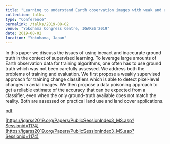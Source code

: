 ```yaml
---
title: "Learning to understand Earth observation images with weak and unreliable ground truth"
collection: talks
type: "Conference"
permalink: /talks/2019-08-02
venue: "Yokohama Congress Centre, IGARSS'2019"
date: 2019-08-02
location: "Yokohama, Japan"
---
```


In this paper we discuss the issues of using inexact and inaccurate ground truth in the context of supervised learning. To leverage large amounts of Earth observation data for training algorithms, one often has to use ground truth which was not been carefully assessed. We address both the problems of training and evaluation. We first propose a weakly supervised approach for training change classifiers which is able to detect pixel-level changes in aerial images. We then propose a data poisoning approach to get a reliable estimate of the accuracy that can be expected from a classifier, even when the only ground-truth available does not match the reality. Both are assessed on practical land use and land cover applications.

[pdf](https://hal.archives-ouvertes.fr/hal-02355360/document)

[https://igarss2019.org/Papers/PublicSessionIndex3_MS.asp?Sessionid=1174](https://igarss2019.org/Papers/PublicSessionIndex3_MS.asp?Sessionid=1174)